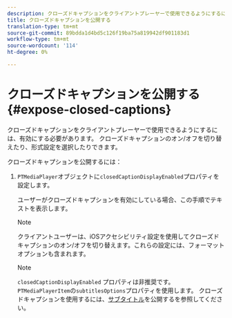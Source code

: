 ```yaml
---
description: クローズドキャプションをクライアントプレーヤーで使用できるようにするには、有効にする必要があります。 クローズドキャプションのオン/オフを切り替えたり、形式設定を選択したりできます。
title: クローズドキャプションを公開する
translation-type: tm+mt
source-git-commit: 89bdda1d4bd5c126f19ba75a819942df901183d1
workflow-type: tm+mt
source-wordcount: '114'
ht-degree: 0%

---
```



# クローズドキャプションを公開する{#expose-closed-captions}

クローズドキャプションをクライアントプレーヤーで使用できるようにするには、有効にする必要があります。 クローズドキャプションのオン/オフを切り替えたり、形式設定を選択したりできます。

クローズドキャプションを公開するには：

1. `PTMediaPlayer`オブジェクトに`closedCaptionDisplayEnabled`プロパティを設定します。

   ユーザーがクローズドキャプションを有効にしている場合、この手順でテキストを表示します。

   >[!NOTE]
   >
   >クライアントユーザーは、iOSアクセシビリティ設定を使用してクローズドキャプションのオン/オフを切り替えます。これらの設定には、フォーマットオプションも含まれます。

   >[!NOTE]
   >
   >`closedCaptionDisplayEnabled` プロパティは非推奨です。`PTMediaPlayerItem`の`subtitlesOptions`プロパティを使用します。 クローズドキャプションを使用するには、[サブタイトル](../../../tvsdk-3x-ios-prog/c-ios-closed-captioning-and-subtitles-ios/c-ios-closed-captioning-and-subtitles-reqts-ios/t-ios-subtitles-exposing-ios.md)を公開するを参照してください。